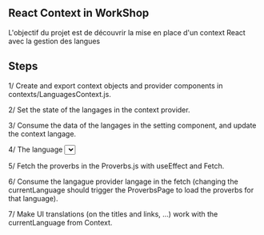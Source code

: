 ## React Context in WorkShop
L'objectif du projet est de découvrir la mise en place d'un context React avec la gestion des langues

## Steps
1/ Create and export context objects and provider components in contexts/LanguagesContext.js.

2/ Set the state of the langages in the context provider.

3/ Consume the data of the langages in the setting component, and update the context langage.

4/ The language <select /> should have the currentLanguage selected by default (defaultValue).

5/ Fetch the proverbs in the Proverbs.js with useEffect and Fetch.

6/ Consume the langague provider langage in the fetch (changing the currentLanguage should trigger the ProverbsPage to load the proverbs for that language).

7/ Make UI translations (on the titles and links, ...) work with the currentLanguage from Context.
